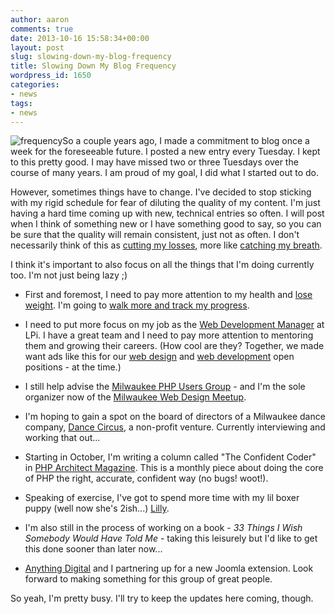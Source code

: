 ```yaml
---
author: aaron
comments: true
date: 2013-10-16 15:58:34+00:00
layout: post
slug: slowing-down-my-blog-frequency
title: Slowing Down My Blog Frequency
wordpress_id: 1650
categories:
- news
tags:
- news
---
```


![frequency](http://aaronsaray.com/wp-content/uploads/2013/10/frequency1.jpg)So a couple years ago, I made a commitment to blog once a week for the foreseeable future.  I posted a new entry every Tuesday.  I kept to this pretty good.  I may have missed two or three Tuesdays over the course of many years.  I am proud of my goal, I did what I started out to do.

However, sometimes things have to change.  I've decided to stop sticking with my rigid schedule for fear of diluting the quality of my content.  I'm just having a hard time coming up with new, technical entries so often.  I will post when I think of something new or I have something good to say, so you can be sure that the quality will remain consistent, just not as often.  I don't necessarily think of this as [cutting my losses](http://aaronsaray.com/blog/2010/11/09/its-not-shameful-to-cut-your-losses/), more like [catching my breath](http://aaronsaray.com/blog/2012/09/11/the-importance-of-catching-your-breath/).

I think it's important to also focus on all the things that I'm doing currently too.  I'm not just being lazy ;)





  * First and foremost, I need to pay more attention to my health and [lose weight](http://www.dummies.com/how-to/content/the-health-risks-of-being-overweight-or-obese.html).  I'm going to [walk more and track my progress](http://www.gmap-pedometer.com/).


  * I need to put more focus on my job as the [Web Development Manager](http://aaronsaray.com/resume) at LPi.  I have a great team and I need to pay more attention to mentoring them and growing their careers.  (How cool are they?  Together, we made want ads like this for our [web design](http://www.4lpi.com/webdesigner/) and [web development](http://www.4lpi.com/webdeveloper/) open positions - at the time.)


  * I still help advise the [Milwaukee PHP Users Group](http://mkepug.org) - and I'm the sole organizer now of the [Milwaukee Web Design Meetup](http://meetup.com/milwaukeeweb).


  * I'm hoping to gain a spot on the board of directors of a Milwaukee dance company, [Dance Circus](http://www.dancecircus.org/), a non-profit venture.  Currently interviewing and working that out...


  * Starting in October, I'm writing a column called "The Confident Coder" in [PHP Architect Magazine](http://www.phparch.com/).  This is a monthly piece about doing the core of PHP the right, accurate, confident way (no bugs! woot!).


  * Speaking of exercise, I've got to spend more time with my lil boxer puppy (well now she's 2ish...) [Lilly](https://www.facebook.com/lillysaray).


  * I'm also still in the process of working on a book - _33 Things I Wish Somebody Would Have Told Me_ - taking this leisurely but I'd like to get this done sooner than later now...


  * [Anything Digital](http://anything-digital.com/) and I partnering up for a new Joomla extension.  Look forward to making something for this group of great people.



So yeah, I'm pretty busy.  I'll try to keep the updates here coming, though.

